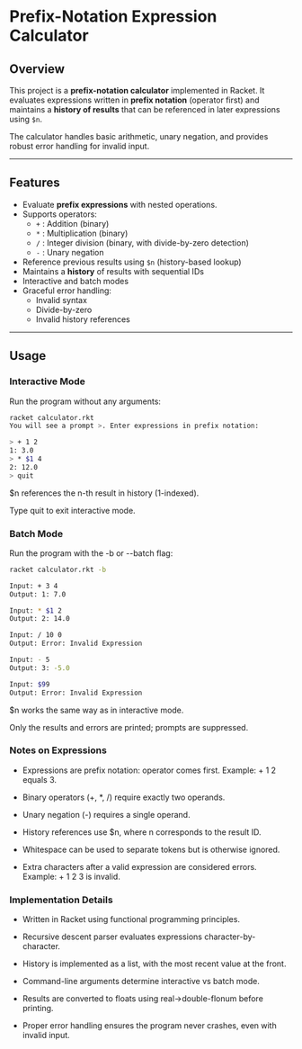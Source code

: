 # Prefix-Notation Expression Calculator

## Overview
This project is a **prefix-notation calculator** implemented in Racket. It evaluates expressions written in **prefix notation** (operator first) and maintains a **history of results** that can be referenced in later expressions using `$n`.  

The calculator handles basic arithmetic, unary negation, and provides robust error handling for invalid input.

---

## Features
- Evaluate **prefix expressions** with nested operations.
- Supports operators:
  - `+` : Addition (binary)
  - `*` : Multiplication (binary)
  - `/` : Integer division (binary, with divide-by-zero detection)
  - `-` : Unary negation
- Reference previous results using `$n` (history-based lookup)
- Maintains a **history** of results with sequential IDs
- Interactive and batch modes
- Graceful error handling:
  - Invalid syntax
  - Divide-by-zero
  - Invalid history references

---

## Usage

### Interactive Mode
Run the program without any arguments:

```bash
racket calculator.rkt
You will see a prompt >. Enter expressions in prefix notation:

> + 1 2
1: 3.0
> * $1 4
2: 12.0
> quit

```
$n references the n-th result in history (1-indexed).

Type quit to exit interactive mode.

### Batch Mode

Run the program with the -b or --batch flag:
```bash
racket calculator.rkt -b

Input: + 3 4
Output: 1: 7.0

Input: * $1 2
Output: 2: 14.0

Input: / 10 0
Output: Error: Invalid Expression

Input: - 5
Output: 3: -5.0

Input: $99
Output: Error: Invalid Expression

```
$n works the same way as in interactive mode.

Only the results and errors are printed; prompts are suppressed.


### Notes on Expressions

- Expressions are prefix notation: operator comes first. Example: + 1 2 equals 3.

- Binary operators (+, *, /) require exactly two operands.

- Unary negation (-) requires a single operand.

- History references use $n, where n corresponds to the result ID.

- Whitespace can be used to separate tokens but is otherwise ignored.

- Extra characters after a valid expression are considered errors. Example: + 1 2 3 is invalid.

### Implementation Details

- Written in Racket using functional programming principles.

- Recursive descent parser evaluates expressions character-by-character.

- History is implemented as a list, with the most recent value at the front.

- Command-line arguments determine interactive vs batch mode.

- Results are converted to floats using real->double-flonum before printing.

- Proper error handling ensures the program never crashes, even with invalid input.
